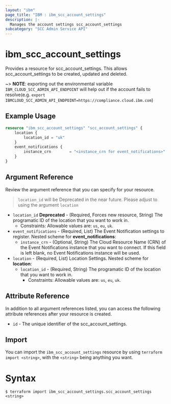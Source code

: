 ```yaml
---
layout: "ibm"
page_title: "IBM : ibm_scc_account_settings"
description: |-
  Manages the account settings scc_account_settings
subcategory: "SCC Admin Service API"
---
```


# ibm_scc_account_settings

Provides a resource for scc_account_settings. This allows scc_account_settings to be created, updated and deleted.

~> **NOTE**: exporting out the environmental variable `IBM_CLOUD_SCC_ADMIN_API_ENDPOINT` will help out if the account fails to resolve(e.g. `export IBMCLOUD_SCC_ADMIN_API_ENDPOINT=https://compliance.cloud.ibm.com`)

## Example Usage

```terraform
resource "ibm_scc_account_settings" "scc_account_settings" {
    location {
        location_id = "uk"
    }
    event_notifications {
        instance_crn        = "<instance_crn for event_notifications>" // Optional field
    }
}
```

## Argument Reference

Review the argument reference that you can specify for your resource.

> `location_id` will be Deprecated in the near future. Please adjust to using the argument `location`
* `location_id` **Deprecated** - (Required, Forces new resource, String) The programatic ID of the location that you want to work in.
  * Constraints: Allowable values are: `us`, `eu`, `uk`.
* `event_notifications` - (Required, List) The Event Notification settings to register.
Nested scheme for **event_notifications**:
	* `instance_crn` - (Optional, String) The Cloud Resource Name (CRN) of the Event Notifications instance that you want to connect. If this field is left blank, no Event Notifications instance will be used.
* `location` - (Required, List) Location Settings.
Nested scheme for **location**:
	* `location_id` - (Required, String) The programatic ID of the location that you want to work in.
	  * Constraints: Allowable values are: `us`, `eu`, `uk`.

## Attribute Reference

In addition to all argument references listed, you can access the following attribute references after your resource is created.

* `id` - The unique identifier of the scc_account_settings.

## Import

You can import the `ibm_scc_account_settings` resource by using `terraform import <string>`, with the `<string>` being anything you want.

# Syntax
```
$ terraform import ibm_scc_account_settings.scc_account_settings <string>
```
